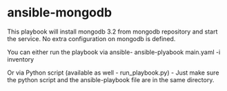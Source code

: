 # ansible-mongodb

This playbook will install mongodb 3.2 from mongodb repository and start the service.
No extra configuration on mongodb is defined.

You can either run the playbook via ansible-
ansible-plyabook main.yaml -i inventory

Or via Python script (available as well - run_playbook.py) - Just make sure the python script and the ansible-playbook file are in the same directory.
